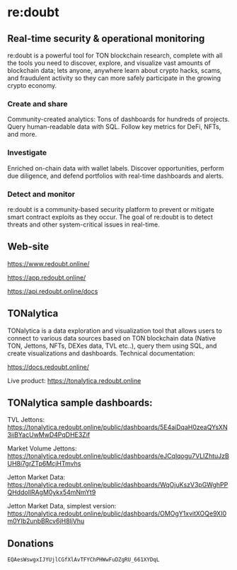 # re:doubt
## Real-time security & operational monitoring

re:doubt is a powerful tool for TON blockchain research, complete with all the tools you need to discover, explore, and visualize vast amounts of blockchain data; lets anyone, anywhere learn about crypto hacks, scams, and fraudulent activity so they can more safely participate in the growing crypto economy.

### Create and share
Community-created analytics: Tons of dashboards for hundreds of projects. Query human-readable data with SQL. Follow key metrics for DeFi, NFTs, and more.

### Investigate
Enriched on-chain data with wallet labels. Discover opportunities, perform due diligence, and defend portfolios with real-time dashboards and alerts.

### Detect and monitor
re:doubt is a community-based security platform to prevent or mitigate smart contract exploits as they occur. The goal of re:doubt is to detect threats and other system-critical issues in real-time.

## Web-site

https://www.redoubt.online/

https://app.redoubt.online/

https://api.redoubt.online/docs

## TONalytica

TONalytica is a data exploration and visualization tool that allows users to connect to various data sources based on TON blockchain data (Native TON, Jettons, NFTs, DEXes data, TVL etc..), query them using SQL, and create visualizations and dashboards. Technical documentation:

https://docs.redoubt.online/

Live product:
https://tonalytica.redoubt.online

## TONalytica sample dashboards:


TVL Jettons: 
https://tonalytica.redoubt.online/public/dashboards/5E4aiDqaH0zeaQYsXN3iiBYacUwMwD4PqDHE3Zif

Market Volume Jettons:
https://tonalytica.redoubt.online/public/dashboards/eJCqlqogu7VLIZhtuJzBUH8i7grZTp6McjHTmvhs

Jetton <specific> Market Data:
https://tonalytica.redoubt.online/public/dashboards/WqOjuKszV3pGWghPPQHddollRAgM0ykx54mNmYt9

Jetton <specific> Market Data, simplest version:
https://tonalytica.redoubt.online/public/dashboards/OMOgY1xvitXOQe9XI0m0YIb2unbBRcv6jH8ljVhu


## Donations
```EQAesWswgxIJYUjlCGfXlAvTFYChPHWwFuDZgRU_661XYDqL```
